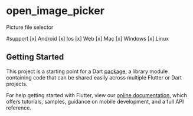 # open_image_picker

Picture file selector

#support
[x] Android
[x] Ios
[x] Web
[x] Mac
[x] Windows
[x] Linux

## Getting Started

This project is a starting point for a Dart
[package](https://flutter.dev/developing-packages/),
a library module containing code that can be shared easily across
multiple Flutter or Dart projects.

For help getting started with Flutter, view our 
[online documentation](https://flutter.dev/docs), which offers tutorials, 
samples, guidance on mobile development, and a full API reference.
